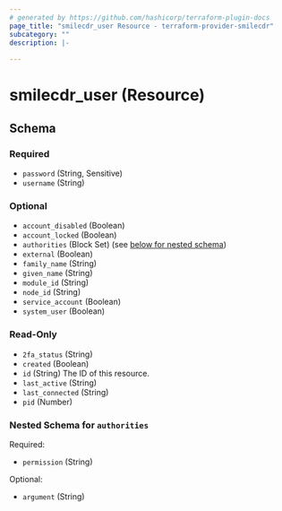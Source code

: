 ```yaml
---
# generated by https://github.com/hashicorp/terraform-plugin-docs
page_title: "smilecdr_user Resource - terraform-provider-smilecdr"
subcategory: ""
description: |-
  
---
```


# smilecdr_user (Resource)





<!-- schema generated by tfplugindocs -->
## Schema

### Required

- `password` (String, Sensitive)
- `username` (String)

### Optional

- `account_disabled` (Boolean)
- `account_locked` (Boolean)
- `authorities` (Block Set) (see [below for nested schema](#nestedblock--authorities))
- `external` (Boolean)
- `family_name` (String)
- `given_name` (String)
- `module_id` (String)
- `node_id` (String)
- `service_account` (Boolean)
- `system_user` (Boolean)

### Read-Only

- `2fa_status` (String)
- `created` (Boolean)
- `id` (String) The ID of this resource.
- `last_active` (String)
- `last_connected` (String)
- `pid` (Number)

<a id="nestedblock--authorities"></a>
### Nested Schema for `authorities`

Required:

- `permission` (String)

Optional:

- `argument` (String)
